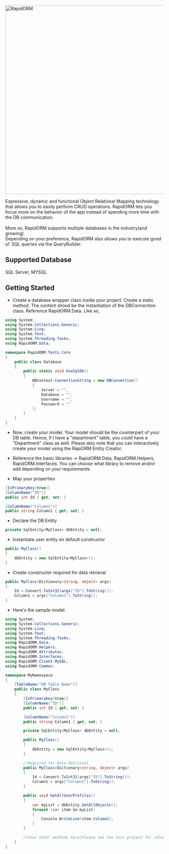 <img src="http://deepmirage.com/git/rapidorm.png" alt="RapidORM" width="600px" />

Expressive, dynamic and functional Object Relational Mapping technology that allows you to easily perform CRUD operations. RapidORM lets you focus more on the behavior of the app instead of spending more time with the DB communication.
<br/><br/>
More so, RapidORM supports multiple databases in the industry(and growing). <br/>
Depending on your preference, RapidORM also allows you to execute good ol' SQL queries via the QueryBuilder.

## Supported Database

SQL Server, MYSQL

## Getting Started

- Create a database wrapper class inside your project. Create a static method. The content shoud be the instantiation of the DBConnection class. Reference RapidORM.Data. Like so,

```c#
using System;
using System.Collections.Generic;
using System.Linq;
using System.Text;
using System.Threading.Tasks;
using RapidORM.Data;

namespace RapidORM.Tests.Core
{
    public class Database
    {
        public static void UseSqlDb()
        {
            DBContext.ConnectionString = new DBConnection()
            {
                Server = "",
                Database = "",
                Username = "",
                Password = ""
            };
        }
    }
}
```

- Now, create your model. Your model should be the counterpart of your DB table. Hence, if I have a "department" table, you could have a "Department" class as well. Please also note that you can interactively create your model using the RapiORM Entity Creator.

- Reference the basic libraries -> RapidORM.Data, RapidORM.Helpers, RapidORM.Interfaces. You can choose what library to remove and/or add depending on your requirements.

- Map your properties

```c#
[IsPrimaryKey(true)]
[ColumnName("ID")]
public int Id { get; set; }

[ColumnName("Column1")]
public string Column1 { get; set; }
```

- Declare the DB Entity

```c#
private SqlEntity<MyClass> dbEntity = null;
```

- Instantiate user entity on default constructor

```c#
public MyClass()
{
    dbEntity = new SqlEntity<MyClass>();
}
```

- Create constructor required for data retrieval

```c#
public MyClass(Dictionary<string, object> args)
{
    Id = Convert.ToInt32(args["ID"].ToString());
    Column1 = args["Column1"].ToString();         
}
```

- Here's the sample model.

```c#
using System;
using System.Collections.Generic;
using System.Linq;
using System.Text;
using System.Threading.Tasks;
using RapidORM.Data;
using RapidORM.Helpers;
using RapidORM.Attributes;
using RapidORM.Interfaces;
using RapidORM.Client.MySQL;
using RapidORM.Common;

namespace MyNamespace
{
    [TableName("DB Table Name")]
    public class MyClass
    {
        [IsPrimaryKey(true)]
        [ColumnName("ID")]
        public int Id { get; set; }

        [ColumnName("Column1")]
        public string Column1 { get; set; }

        private SqlEntity<MyClass> dbEntity = null;

        public MyClass()
        {
            dbEntity = new SqlEntity<MyClass>();
        }

        //Required for Data Retrieval
        public MyClass(Dictionary<string, object> args)
        {
            Id = Convert.ToInt32(args["ID"].ToString());
            Column1 = args["Column1"].ToString();         
        }

        public void GetAllUserProfiles()
        {
            var myList = dbEntity.GetAllObjects();
            foreach (var item in myList)
            {
                Console.WriteLine(item.Column1);
            }
        }

        //Your other methods here(Please see the test project for reference)
    }
}
```
